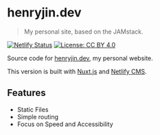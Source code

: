 # henryjin.dev

> My personal site, based on the JAMstack.

[![Netlify Status](https://api.netlify.com/api/v1/badges/a209a094-5987-4145-9f0a-3faf5587f1ec/deploy-status)](https://app.netlify.com/sites/henryjin-dev/deploys)
[![License: CC BY 4.0](https://img.shields.io/badge/License-CC%20BY%204.0-lightgrey.svg)](https://creativecommons.org/licenses/by/4.0/)

Source code for [henryjin.dev](https://henryjin.dev), my personal website.

This version is built with [Nuxt.js](https://nuxtjs.org/) and [Netlify CMS](https://www.netlifycms.org/).

## Features

- Static Files
- Simple routing
- Focus on Speed and Accessibility
